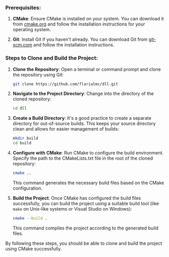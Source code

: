 ### Prerequisites:
1. **CMake**: Ensure CMake is installed on your system. You can download it from [cmake.org](https://cmake.org/download/) and follow the installation instructions for your operating system.

2. **Git**: Install Git if you haven't already. You can download Git from [git-scm.com](https://git-scm.com/downloads) and follow the installation instructions.

### Steps to Clone and Build the Project:

1. **Clone the Repository**:
   Open a terminal or command prompt and clone the repository using Git:
   ```bash
   git clone https://github.com/flarialmc/dll.git
   ```

2. **Navigate to the Project Directory**:
   Change into the directory of the cloned repository:
   ```bash
   cd dll
   ```

3. **Create a Build Directory**:
   It's a good practice to create a separate directory for out-of-source builds. This keeps your source directory clean and allows for easier management of builds:
   ```bash
   mkdir build
   cd build
   ```

4. **Configure with CMake**:
   Run CMake to configure the build environment. Specify the path to the CMakeLists.txt file in the root of the cloned repository:
   ```bash
   cmake ..
   ```
   This command generates the necessary build files based on the CMake configuration.

5. **Build the Project**:
   Once CMake has configured the build files successfully, you can build the project using a suitable build tool (like `make` on Unix-like systems or Visual Studio on Windows):
   ```bash
   cmake --build .
   ```
   This command compiles the project according to the generated build files.

By following these steps, you should be able to clone and build the project using CMake successfully.
